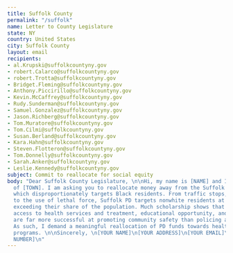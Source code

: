 ```yaml
---
title: Suffolk County
permalink: "/suffolk"
name: Letter to County Legislature
state: NY
country: United States
city: Suffolk County
layout: email
recipients:
- al.Krupski@suffolkcountyny.gov
- robert.Calarco@suffolkcountyny.gov
- robert.Trotta@suffolkcountyny.gov
- Bridget.Fleming@suffolkcountyny.gov
- Anthony.Piccirillo@suffolkcountyny.gov
- Kevin.McCaffrey@suffolkcountyny.gov
- Rudy.Sunderman@suffolkcountyny.gov
- Samuel.Gonzalez@suffolkcountyny.gov
- Jason.Richberg@suffolkcountyny.gov
- Tom.Muratore@suffolkcountyny.gov
- Tom.Cilmi@suffolkcountyny.gov
- Susan.Berland@suffolkcountyny.gov
- Kara.Hahn@suffolkcountyny.gov
- Steven.Flotteron@suffolkcountyny.gov
- Tom.Donnelly@suffolkcountyny.gov
- Sarah.Anker@suffolkcountyny.gov
- Leslie.Kennedy@suffolkcountyny.gov
subject: Commit to reallocate for social equity
body: "Dear Suffolk County Legislature, \n\nHi, my name is [NAME] and I am a resident
  of [TOWN]. I am asking you to reallocate money away from the Suffolk County PD,
  which disproportionately targets Black residents. From traffic stops, to arrests,
  to the use of lethal force, Suffolk PD targets nonwhite residents at a rate far
  exceeding their share of the population. Much scholarship shows that a living wage,
  access to health services and treatment, educational opportunity, and stable housing
  are far more successful at promoting community safety than policing and prisons.
  As such, I demand a meaningful reallocation of PD funds towards healthcare and social
  programs. \n\nSincerely, \n[YOUR NAME]\n[YOUR ADDRESS]\n[YOUR EMAIL]\n[YOUR PHONE
  NUMBER]\n"
---
```



